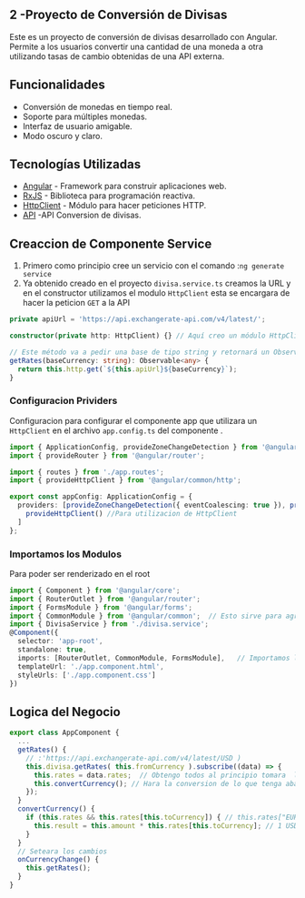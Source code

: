 
## 2 -Proyecto de Conversión de Divisas
Este es un proyecto de conversión de divisas desarrollado con Angular. Permite a los usuarios convertir una cantidad de una moneda a otra utilizando tasas de cambio obtenidas de una API externa.
## Funcionalidades
- Conversión de monedas en tiempo real. 
- Soporte para múltiples monedas.
- Interfaz de usuario amigable.
- Modo oscuro y claro.

## Tecnologías Utilizadas

- [Angular](https://angular.io/) - Framework para construir aplicaciones web.
- [RxJS](https://rxjs.dev/) - Biblioteca para programación reactiva.
- [HttpClient](https://angular.io/api/common/http/HttpClient) - Módulo para hacer peticiones HTTP. 
- [API](https://api.exchangerate-api.com/v4/latest/) -API Conversion de divisas.

## Creaccion de Componente Service

1. Primero como principio cree un servicio con el comando :`ng generate service` 
2. Ya obtenido creado en el proyecto `divisa.service.ts` creamos la URL y en el constructor utilizamos el modulo `HttpClient`
esta se encargara de hacer la peticion `GET` a la API 

```typescript
private apiUrl = 'https://api.exchangerate-api.com/v4/latest/';

constructor(private http: HttpClient) {} // Aquí creo un módulo HttpClient

// Este método va a pedir una base de tipo string y retornará un Observable.
getRates(baseCurrency: string): Observable<any> {
  return this.http.get(`${this.apiUrl}${baseCurrency}`);
} 
```

### Configuracion Prividers  
Configuracion para configurar el componente app que utilizara un `HttpClient` en el archivo 
`app.config.ts` del componente . 

```typescript 
import { ApplicationConfig, provideZoneChangeDetection } from '@angular/core';
import { provideRouter } from '@angular/router';

import { routes } from './app.routes';
import { provideHttpClient } from '@angular/common/http';

export const appConfig: ApplicationConfig = {
  providers: [provideZoneChangeDetection({ eventCoalescing: true }), provideRouter(routes),
    provideHttpClient() //Para utilizacion de HttpClient
  ] 
};
```
### Importamos los Modulos  
Para poder ser renderizado en el root
```typescript 
import { Component } from '@angular/core';
import { RouterOutlet } from '@angular/router';
import { FormsModule } from '@angular/forms'; 
import { CommonModule } from '@angular/common';  // Esto sirve para agregar @if , @for en este caso los if ternarios darkmode
import { DivisaService } from './divisa.service'; 
@Component({
  selector: 'app-root',
  standalone: true,
  imports: [RouterOutlet, CommonModule, FormsModule],   // Importamos los CommondModule y FormsModule
  templateUrl: './app.component.html',
  styleUrls: ['./app.component.css']
})
``` 
## Logica del Negocio 

```typescript 
export class AppComponent {
  ...
  getRates() { 
    // :'https://api.exchangerate-api.com/v4/latest/USD )
    this.divisa.getRates( this.fromCurrency ).subscribe((data) => {
      this.rates = data.rates;  // Obtengo todos al principio tomara  los rates USD
      this.convertCurrency(); // Hara la conversion de lo que tenga abajo (Defaiult : EUR)
    });
  }
  convertCurrency() {
    if (this.rates && this.rates[this.toCurrency]) { // this.rates["EUR"] obtengo el rate de la api solo osea solo  el EUR
      this.result = this.amount * this.rates[this.toCurrency]; // 1 USD * 0.911
    }
  } 
  // Seteara los cambios
  onCurrencyChange() {
    this.getRates();  
  }
}
``` 


 

